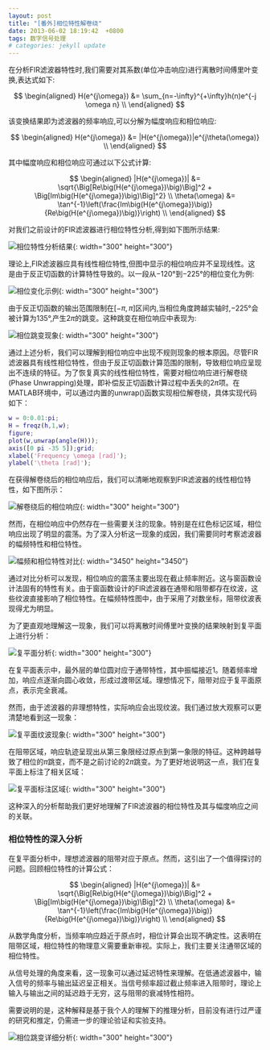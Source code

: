 ```yaml
---
layout: post
title: "[番外]相位特性解卷绕"
date: 2013-06-02 18:19:42  +0800
tags: 数字信号处理
# categories: jekyll update
---
```


在分析FIR滤波器特性时,我们需要对其系数(单位冲击响应)进行离散时间傅里叶变换,表达式如下:

$$
\begin{aligned}
H(e^{j\omega}) &= \sum_{n=-\infty}^{+\infty}h(n)e^{-j \omega n} \\
\end{aligned}
$$

该变换结果即为滤波器的频率响应,可以分解为幅度响应和相位响应:

$$
\begin{aligned}
H(e^{j\omega}) &= |H(e^{j\omega})|e^{j\theta(\omega)} \\
\end{aligned}
$$

其中幅度响应和相位响应可通过以下公式计算:

$$
\begin{aligned}
|H(e^{j\omega})| &= \sqrt{\Big[Re\big(H(e^{j\omega})\big)\Big]^2 + \Big[Im\big(H(e^{j\omega})\big)\Big]^2} \\
\theta(\omega) &= \tan^{-1}\left(\frac{Im\big(H(e^{j\omega})\big)}{Re\big(H(e^{j\omega})\big)}\right) \\
\end{aligned}
$$

对我们之前设计的FIR滤波器进行相位特性分析,得到如下图所示结果:

![相位特性分析结果](/assets/resource/FIR-Filter-Phase-Unwrapping/unwarpping_1.jpeg){: width="300" height="300"}

理论上,FIR滤波器应具有线性相位特性,但图中显示的相位响应并不呈现线性。这是由于反正切函数的计算特性导致的。以一段从$-120°$到$-225°$的相位变化为例:

![相位变化示例](/assets/resource/FIR-Filter-Phase-Unwrapping/unwarpping_2.jpeg){: width="300" height="300"}

由于反正切函数的输出范围限制在$[-\pi, \pi]$区间内,当相位角度跨越实轴时,$-225°$会被计算为$135°$,产生$2\pi$的跳变。这种跳变在相位响应中表现为:

![相位跳变现象](/assets/resource/FIR-Filter-Phase-Unwrapping/unwarpping_3.jpeg){: width="300" height="300"}

通过上述分析，我们可以理解到相位响应中出现不规则现象的根本原因。尽管FIR滤波器具有线性相位特性，但由于反正切函数计算范围的限制，导致相位响应呈现出不连续的特征。为了恢复真实的线性相位特性，需要对相位响应进行解卷绕(Phase Unwrapping)处理，即补偿反正切函数计算过程中丢失的$2\pi$项。在MATLAB环境中，可以通过内置的unwrap()函数实现相位解卷绕，具体实现代码如下：

```matlab
w = 0:0.01:pi;
H = freqz(h,1,w);
figure;
plot(w,unwrap(angle(H)));
axis([0 pi -35 5]);grid; 
xlabel('Frequency \omega [rad]');
ylabel('\theta [rad]');
```

在获得解卷绕后的相位响应后，我们可以清晰地观察到FIR滤波器的线性相位特性，如下图所示：

![解卷绕后的相位响应](/assets/resource/FIR-Filter-Phase-Unwrapping/unwarpping_4.jpeg){: width="300" height="300"}

然而，在相位响应中仍然存在一些需要关注的现象。特别是在红色标记区域，相位响应出现了明显的震荡。为了深入分析这一现象的成因，我们需要同时考察滤波器的幅频特性和相位特性。

![幅频和相位特性对比](/assets/resource/FIR-Filter-Phase-Unwrapping/unwarpping_5.jpeg){: width="3450" height="3450"}

通过对比分析可以发现，相位响应的震荡主要出现在截止频率附近。这与窗函数设计法固有的特性有关。由于窗函数设计的FIR滤波器在通带和阻带都存在纹波，这些纹波直接影响了相位特性。在幅频特性图中，由于采用了对数坐标，阻带纹波表现得尤为明显。

为了更直观地理解这一现象，我们可以将离散时间傅里叶变换的结果映射到复平面上进行分析：

![复平面分析](/assets/resource/FIR-Filter-Phase-Unwrapping/unwarpping_6.jpeg){: width="300" height="300"}

在复平面表示中，最外层的单位圆对应于通带特性，其中振幅接近1。随着频率增加，响应点逐渐向圆心收敛，形成过渡带区域。理想情况下，阻带对应于复平面原点，表示完全衰减。

然而，由于滤波器的非理想特性，实际响应会出现纹波。我们通过放大观察可以更清楚地看到这一现象：

![复平面纹波现象](/assets/resource/FIR-Filter-Phase-Unwrapping/unwarpping_7.jpeg){: width="300" height="300"}

在阻带区域，响应轨迹呈现出从第三象限经过原点到第一象限的特征。这种跨越导致了相位的$\pi$跳变，而不是之前讨论的$2\pi$跳变。为了更好地说明这一点，我们在复平面上标注了相关区域：

![复平面标注区域](/assets/resource/FIR-Filter-Phase-Unwrapping/unwarpping_8.jpeg){: width="300" height="300"}

这种深入的分析帮助我们更好地理解了FIR滤波器的相位特性及其与幅度响应之间的关联。

### 相位特性的深入分析
在复平面分析中，理想滤波器的阻带对应于原点。然而，这引出了一个值得探讨的问题。回顾相位特性的计算公式：

$$
\begin{aligned}
|H(e^{j\omega})| &= \sqrt{\Big[Re\big(H(e^{j\omega})\big)\Big]^2 + \Big[Im\big(H(e^{j\omega})\big)\Big]^2} \\
\theta(\omega) &= \tan^{-1}\left(\frac{Im\big(H(e^{j\omega})\big)}{Re\big(H(e^{j\omega})\big)}\right) \\
\end{aligned}
$$

从数学角度分析，当频率响应趋近于原点时，相位计算会出现不确定性。这表明在阻带区域，相位特性的物理意义需要重新审视。实际上，我们主要关注通带区域的相位特性。

从信号处理的角度来看，这一现象可以通过延迟特性来理解。在低通滤波器中，输入信号的频率与输出延迟呈正相关。当信号频率超过截止频率进入阻带时，理论上输入与输出之间的延迟趋于无穷，这与阻带的衰减特性相符。

需要说明的是，这种解释是基于我个人的理解下的推理分析，目前没有进行过严谨的研究和推定，仍需进一步的理论验证和实验支持。

![相位跳变详细分析](/assets/resource/FIR-Filter-Phase-Unwrapping/unwarpping_8.jpeg){: width="300" height="300"}

